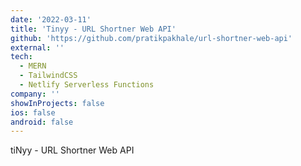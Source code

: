 ```yaml
---
date: '2022-03-11'
title: 'Tinyy - URL Shortner Web API'
github: 'https://github.com/pratikpakhale/url-shortner-web-api'
external: ''
tech:
  - MERN
  - TailwindCSS
  - Netlify Serverless Functions
company: ''
showInProjects: false
ios: false
android: false
---
```


tiNyy - URL Shortner Web API